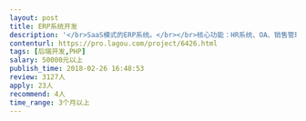 ```yaml
---                
layout: post       
title: ERP系统开发           
description: '</br>SaaS模式的ERP系统。</br></br>核心功能：HR系统、OA、销售管理、进销存、财务管理。</br></br>参考产品：销售易、口袋助理、管家婆、来肯云商、智慧商贸</br>'     
contenturl: https://pro.lagou.com/project/6426.html      
tags: [后端开发,PHP]            
salary: 50000元以上          
publish_time: 2018-02-26 16:48:53         
review: 3127人                   
apply: 23人                   
recommend: 4人                   
time_range: 3个月以上              
---                 
```

